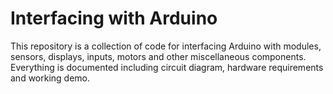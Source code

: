 # Interfacing with Arduino

This repository is a collection of code for interfacing Arduino with modules, sensors, displays, inputs, motors and other miscellaneous components. Everything is documented including circuit diagram, hardware requirements and working demo.
